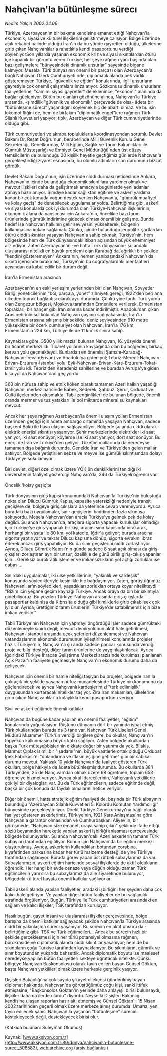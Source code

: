 # Nahçivan'la bütünleşme sürecı

*Nedim Yalçın 2002.04.06*

<div class="pNewsDetailMainContent ctx_content" itemprop="articleBody">
 Türkiye, Azerbaycan'ın bir bakıma kendisine emanet ettiği Nahçıvan'la ekonomik, siyasi ve kültürel ilişkilerini geliştirmeye çalışıyor. Bölge üzerinde açık rekabet halinde olduğu İran'ın da bu yönde gayretleri olduğu, ülkelerine girip çıkan Nahçıvanlılar'a rahatlıkla kendi pasaportunu verdiği söyleniyorSon yıllarda yaşanan ekonomik kriz ve siyasi sıkıntılardan ötürü içe kapanık bir görüntü veren Türkiye, her şeye rağmen yanı başında olan bazı gelişmelere "bünyesindeki dinamik unsurlar" sayesinde bigane kalmıyor. Mesela, Türk dünyasının önemli bir parçası olan Azerbaycan'a bağlı Nahçıvan Özerk Cumhuriyeti'nde, diplomatik alanda pek varlık gösteremeyen Türkiye, "güvenlik ve eğitim" konularında, ilgili unsurların gayretiyle çok önemli çalışmalara imza atıyor. Sözkonusu dinamik unsurların faaliyetlerine, "samimi siyasi gayretler" de eklenince, "ekonomi" alanında da bağlar güçleniyor. Bütün bu olanları gözönüne alınca, Nahçıvan'la Türkiye arasında, -şimdilik "güvenlik ve ekonomik" çerçevede de olsa- âdeta bir "bütünleşme süreci" yaşandığını söylemek hiç de abartı olmaz. Ve bu işin lokomotifliğini de, hem de birtakım "diplomatik engel"lere rağmen Türk Silahlı Kuvvetleri yapıyor; tıpkı, Azerbaycan ve diğer Türk cumhuriyetlerinde olduğu gibi...
 <br/>
 <br/>
 Türk cumhuriyetleri ve akraba topluluklarla koordinasyondan sorumlu Devlet Bakanı Dr. Reşat Doğru'nun, beraberinde Milli Güvenlik Kurulu Genel Sekreterliği, Genelkurmay, Milli Eğitim, Sağlık ve Tarım Bakanlıkları ile Gümrük Müsteşarlığı ve Emniyet Genel Müdürlüğü'nden üst düzey temsilcilerin de bulunduğu 20 kişilik heyetle geçtiğimiz günlerde Nahçıvan'a gerçekleştirdiği ziyaret esnasında, bu olumlu adımların son durumunu bizzat gördük.
 <br/>
 <br/>
 Devlet Bakanı Doğru'nun, işin üzerinde ciddi durması neticesinde Ankara, Nahçıvan'ın içinde bulunduğu ekonomik sıkıntılara yardımcı olmak ve mevcut ilişkileri daha da geliştirmek amacıyla bugünlerde yeni adımlar atmaya hazırlanıyor. Şimdiye kadar sağlıktan eğitime ve askerî yardıma kadar bir çok konuda yoğun destek verilen Nahçıvan'a, "gümrük muafiyeti ve kolay geçiş" de denebilecek uygulamalar yolda. Belirttiğimiz gibi, askerî ve siyasî konularda çok iyi durumda olan Türkiye-Nahçıvan ilişkilerinin, ekonomik alana da yansıması için Ankara'nın, öncelikle bazı tarım ürünlerinde gümrük indirimine gidecek olması önemli bir gelişme. Bunda hedef ise Nahçıvan halkının gelir seviyesini yükselterek, bölgenin kalkınmasına imkan sağlamak. Çünkü, içinde bulunduğu jeopolitik şartlardan ötürü ciddi sıkıntılar yaşayan Nahçıvan'a sahip çıkmak, Türkiye'nin, hem bölgesinde hem de Türk dünyasındaki itibarı açısından büyük ehemmiyet arz ediyor. Zaten Azerbaycan'ın -ve hatta Türk dünyasının- şu andaki uluslararası nitelikli en büyük problemi olan Karabağ'da, ağırlıklı bir şekilde "kendini gösteremeyen" Ankara'nın, hemen yanıbaşındaki Nahçıvan'ı da sıkıntı içerisinde bırakması, Türkiye'nin bu coğrafyalardaki menfaatleri açısından da kabul edilir bir durum değil.
 <br/>
 <br/>
 İran'la Ermenistan arasında
 <br/>
 <br/>
 Azerbaycan'ın en eski yerleşim yerlerinden biri olan Nahçıvan, Sovyetler Birliği yöneticilerinin "böl, parçala, yönet" zihniyeti gereği, 1922'den beri ana ülkeden toprak bağlantısı olarak ayrı durumda. Çünkü yine tarihi Türk yurdu olan Zengezur bölgesi, Moskova tarafından Ermenilere verilerek, Ermenistan toprakları, bir hançer gibi İran sınırına kadar indirilmiştir. Anadolu'dan çıkan Aras nehrinin sol kolu olan Nahçıvan çayının sağ yakasında, İran'la Ermenistan arasına sıkışmış bir şekilde, deniz seviyesinden 910 metre yükseklikte bir özerk cumhuriyet olan Nahçıvan, İran'la 176 km, Ermenistan'la 224 km, Türkiye ile de 11 km'lik sınıra sahip.
 <br/>
 <br/>
 Kaynaklara göre, 3500 yıllık mazisi bulunan Nahçıvan, 16. yüzyılda önemli bir ticaret merkezi idi. Ticaret yollarının kavşagında olan bu bölgeden, birkaç kervan yolu geçmekteydi. Bunlardan en önemlisi Şamahı-Karabağ-Nahçıvan-İrevan(Erivan) ve Anadolu'ya giden yol; Tebriz-Merent-Nahçıvan-Erivan-Erzurum-İstanbul yolu; Eyli-Nahçıvan-Erivan-Kars-Erzurum-Tokat-izmir yolu idi. Tebriz'den Karadeniz sahillerine ve buradan Avrupa'ya giden kısa yol da Nahçıvan'dan geçiyordu.
 <br/>
 <br/>
 360 bin nüfusa sahip ve etnik köken olarak tamamen Azeri halkın yaşadığı Nahçıvan, merkez haricinde Babek, Sederek, Şahbuz, Şerur, Ordubat ve Culfa ilçelerinden oluşmakta. Tabii zenginlikleri de bulunan bölgede, önemli oranda mermer ve tuz yatakları ile bol miktarda mineral su kaynakları mevcut.
 <br/>
 <br/>
 Ancak her şeye rağmen Azerbaycan'la önemli ulaşım yolları Ermenistan üzerinden geçtiği için adeta ambargo ortamında yaşayan Nahçıvan, sadece başkent Bakü ile hava ulaşımı sağlayabiliyor. Bölgede şu anda ciddi olarak elektrik enerjisi sıkıntısı yaşanıyor. Şehir merkezlerinde elektrikler iki saat yanıyor, iki saat sönüyor; köylerde ise iki saat yanıyor, dört saat sönüyor. Bu enerji de İran ve Türkiye'den geliyor. Tüketim mallarında da neredeyse tamamen dışa bağımlı durumda. Genelde İran ve Türkiye'den gelen mallar satılıyor. Bölgede yetiştirilen sebze ve meyve ise gümrük sıkıntısından dolayı Türkiye'ye sokulamıyor.
 <br/>
 <br/>
 Biri devlet, diğeri özel olmak üzere YÖK'ün denkliklerini tanıdığı iki üniversitenin faaliyet gösterdiği Nahçıvan'da, 346 da Türkiyeli öğrenci var.
 <br/>
 <br/>
 Öncelik 'kolay geşiç'te
 <br/>
 <br/>
 Türk dünyasının giriş kapısı konumundaki Nahçıvan'la Türkiye'nin buluştuğu nokta olan Dilucu Gümrük Kapısı, kapasite yetersizliği nedeniyle transit geçişlere de, bölgeye giriş çıkışlara da yeterince cevap veremiyordu. Ayrıca buradaki bazı uygulamalar, sınır geçişlerini haddinden fazla sıkıntıya sokuyordu. Mesela Nahçıvan'dan araçla Türkiye'ye gelmek pek de kolay değildi. Şu anda Nahçıvan'da, araçlara sigorta yapacak kuruluşlar olmadığı için Türkiye'ye giriş yapacak bir kişi, aracını sınır kapısında bırakarak, herhangi bir vasıta ile 80 km. yol katedip, Iğdır'a geliyor; burada aracına sigorta yaptırıyor ve tekrar Dilucu kapısına dönüp, sigorta evrakını ibraz ederek ancak giriş yapabiliyor. Bu da sınır geçişlerini ciddi zorlaştırıyor. Ayrıca, Dilucu Gümrük Kapısı'nın günde sadece 8 saat açık olması da giriş-çıkışları zorlaştıran ayrı bir unsur; özellikle de günü birlik giriş-çıkış yapanlar için... Gereksiz bürokratik işlemler ve imkansızlıkların yol açtığı zorluklar ise cabası...
 <br/>
 <br/>
 Sınırdaki uygulamalar, iki ülke yetkililerinin, "yakınlık ve kardeşlik" konusunda söyledikleriyle kesinlikle hiç bağdaşmıyor. Zaten, görüştüğümüz Nahçıvanlılar'ın söyledikleri, yaşadıkları zorlukları ortaya koyar nitelikteydi: "Bizim için yegane geçim kaynağı Türkiye. Ancak oraya da bin bir sıkıntıyla gidebiliyoruz. Bu yüzden Türkiye-Nahçıvan arasında giriş çıkışlarda pasaportlar kaldırılsa da Kıbrıs'ta olduğu gibi kimliklerle girip çıkabilsek çok iyi olur. Ayrıca, ürettiğimiz tarım ürünlerini Türkiye'de satabilmemiz için bize imkan verilsin."
 <br/>
 <br/>
 Tabii Türkiye'nin Nahçıvan için yapmayı öngördüğü işler sadece gümrükteki düzenlemeyle sınırlı değil; mevcut demiryolunun aktif hale getirilmesi, Nahçıvan-İstanbul arasında uçak şeferleri düzenlenmesi ve Nahçıvan vatandaşlarının ekonomik durumunun iyileştirilmesi konularında projeler hazır. Türkiye'nin, Nahçıvan'a şu anda sadece pancar konusunda verdiği proje ve bilgi desteği, diğer tarım ürünlerine de yaygınlaştırılacak. Ayrıca Iğdır'daki Türkiye İhracatı Geliştirme Merkezi arazisinde kurulması planlanan Açık Pazar'ın faaliyete geçmesiyle Nahçıvan'ın ekonomik durumu daha da gelişecek.
 <br/>
 <br/>
 Nahçıvan için önemli bir hamle niteliği taşıyan bu projeler, bölgede İran'la çok açık bir şekilde yaşanan nüfuz mücadelesinde Türkiye'nin konumunu da güçlendirecek ve ayrıca Nahçıvanlı kardeşlerimizi "terk edilmişlik" duygusundan kurtaracak nitelikler taşıyor. Zira İran makamları, ülkelerine girip çıkan Nahçıvanlılar'a kolaylıkla kendi pasaportunu veriyor.
 <br/>
 <br/>
 Sivil ve askerî eğitimde önemli katkılar
 <br/>
 <br/>
 Nahçıvan'da bugüne kadar yapılan en önemli faaliyetler, "eğitim" konularında yoğunlaşıyor. Rüştünü dünyanın dört bir yanında ispat etmiş Türk okullarından burada da 3 tane var. Nahçıvan Türk Liseleri Genel Müdürü Muammer Türk'ün verdiği bilgilere göre, bu okullar, Nahçıvan'ın topyekün kalkınmasına büyük katkı sağlıyor. Zaten bölgede okullardan başka Türk müteşebbislerinin dikkate değer bir yatırımı da yok. Bilakis, Mahmut Çıplak isimli bir "işadamı"nın, büyük vaatlerle ortak olduğu Ordubat İpek Fabrikası'nı "dolandırma ve iflasın eşiğine getirme" gibi bir sabıkalı durumu mevcut. Yaklaşık 10 yıldır Nahçıvan'da faaliyet gösteren Türk okulları, bölge halkıyla da âdeta bütünleşmiş durumda. Bu okullarda 38'i Türkiye'den, 25 de Nahçıvan'dan olmak üzere 68 öğretmen, toplam 653 öğrenciye hizmet veriyor. Ayrıca okul idarecilerinin, Nahçıvanlı yetkililerle çok iyi bir diyalogları var. Bu da Türk eğitimcilerin, sadece eğitimde değil, başka bir çok konuda da faydalı olmalarını netice veriyor.
 <br/>
 <br/>
 Diğer bir önemli, hatta stratejik eğitim faaliyeti de, başında bir Türk albayının bulunduğu "Azerbaycan Silahlı Kuvvetleri 5. Kolordu Komutan Yardımcılığı" bünyesinde gerçekleştiriliyor. Direkt Türkiye Genelkurmayı'na bağlı olarak faaliyet gösteren askerlerimiz, Türkiye'nin, 1921 Kars Anlaşması'na göre Nahçıvan'a garantör olmasından ve Cumhurbaşkanı Aliyev'in, bir görüşmede, "Nahçıvan size emanet, oraya sahip çıkın" şeklinde ifade ettiği sözlü beyanından hareketle yapılan askeri işbirliği anlaşması çerçevesinde bölgede bulunuyorlar. Şu anda Nahçıvan'daki Azeri askerlerin tamamı Türk subayları tarafından eğitiliyor. Bunun için Nahçıvan'da bir eğitim merkezi oluşturulmuş. Ayrıca, askerlerin kullandıkları botundan çorabına, kıyafetinden parkasına kadar her türlü malzeme desteği de yine Türkiye tarafından sağlanıyor. Burada görev yapan üst rütbeli subaylarımız da var. Subaylarımızın, askeri eğitim haricinde sosyal ilişkilerde de aktif olduklarını öğrendik. Her hangi bir evde cenaze veya düğün olduğu zaman Türk eğitimcilerin yanı sıra bu subaylarımız da aile ziyaretinde bulunuyor, bölgedeki kültürel hayata önemli katkılar sağlıyorlar.
 <br/>
 <br/>
 Tabii askerî alanda yapılan faaliyetler, aradaki işbirliğini her şeyden daha çok kalıcı hale getiriyor. Ve yapılan diğer bütün faaliyetler de bu sağlamlık etrafında örgüleniyor. Bugün, Türkiye ile Türk cumhuriyetleri arasındaki en sağlam ve kalıcı ilişkiler, TSK tarafından kuruluyor.
 <br/>
 <br/>
 Hasılı bugün, gayet insani ve uluslararası ilişkiler çerçevesinde, bölge barışına da önemli katkılar sağlayacak şekilde Nahçıvan'la Türkiye arasında ciddi bir yakınlaşma süreci yaşanıyor. Bu sürecin en aktif unsuru da -belirttiğimiz gibi- TSK ve Türk eğitimcileri... Ancak bu sürecin hızlı bir şekilde gerçekleşmesi için her türlü potansiyel olmasına rağmen, bürokraside ve diplomatik alanda ciddi sıkıntılar yaşanıyor; hem de bu sıkıntıların çoğu Türkiye tarafından kaynaklanıyor. Bu sıkıntıların, gümrük ve sınır boyutundan yukarıda bahsettik. Ancak diplomatik boyutu ise maalesef neredeyse yapılan bütün faaliyetleri sekteye uğratacak nitelikte. Çünkü bölgeye Nahçıvan Başkonsolosu olarak tayin edilen bayan Günsel Göktan, başta Nahçıvan yetkilileri olmak üzere herkesle gerginlik yaşıyor.
 <br/>
 <br/>
 Dışişleri Bakanlığı'na çok sayıda şikayet dilekçesi gönderilmiş bayan diplomat hakkında. Nahçıvan'da görüştüğümüz çoğu kişi, sanki ittifak etmişasine, "Başkonsolos Göktan'ın yerinde daha anlayışlı birisi bulunsaydı, ilişkiler daha da ilerde olurdu" diyordu. Neyse ki Dışişleri Bakanlığı, kendisine ulaşan raporları hasır altı etmemiş ve Günsel Göktan'ı, 15 Nisan 2002 tarihinden geçerli olmak üzere merkeze almış durumda. Umarız, yeni tayin edilecek şahıs, Nahçıvan'la yaşanan "bütünleşme" sürecini köstekleyecek değil, destekleyecek birisi olur.
 <br/>
 <br/>
 (Katkıda bulunan: Süleyman Okumuş)
 <br/>
</div>


Kaynak: [www.aksiyon.com.tr](http://www.aksiyon.com.tr:80/dunya/nahcivanla-butunlesme-sureci_508583), [web.archive.org (arşiv bağlantısı)](http://web.archive.org/web/20160305083226/http://www.aksiyon.com.tr:80/dunya/nahcivanla-butunlesme-sureci_508583)
